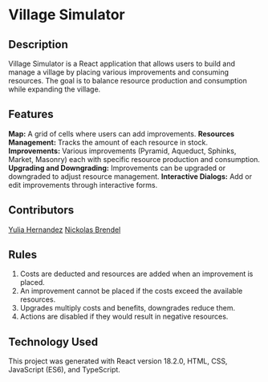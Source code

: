 # Village Simulator

## Description

Village Simulator is a React application that allows users to build and manage a village by placing various improvements and consuming resources. The goal is to balance resource production and consumption while expanding the village.

## Features

**Map:** A grid of cells where users can add improvements. **Resources Management:** Tracks the amount of each resource in stock. **Improvements:** Various improvements (Pyramid, Aqueduct, Sphinks, Market, Masonry) each with specific resource production and consumption. **Upgrading and Downgrading:** Improvements can be upgraded or downgraded to adjust resource management. **Interactive Dialogs:** Add or edit improvements through interactive forms.

## Contributors

<a href="https://github.com/Yulia182">Yulia Hernandez</a>
<a href="https://github.com/nbrendel27"> Nickolas Brendel</a>

## Rules

1. Costs are deducted and resources are added when an improvement is placed.
2. An improvement cannot be placed if the costs exceed the available resources.
3. Upgrades multiply costs and benefits, downgrades reduce them.
4. Actions are disabled if they would result in negative resources.

## Technology Used

This project was generated with React version 18.2.0, HTML, CSS, JavaScript (ES6), and TypeScript.
